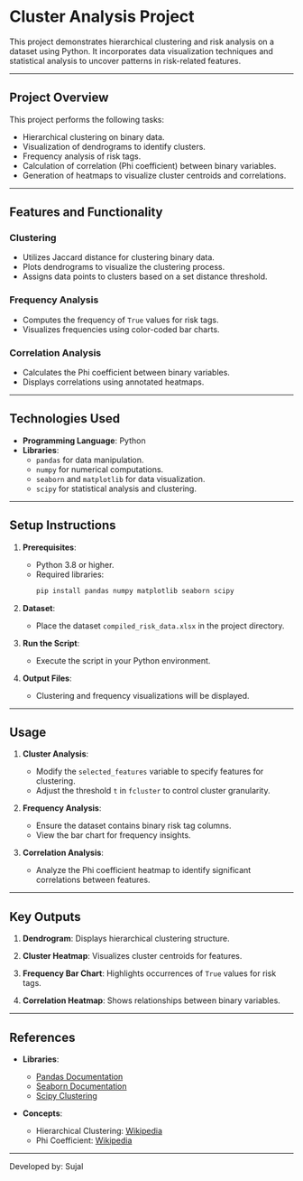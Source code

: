# Cluster Analysis Project

This project demonstrates hierarchical clustering and risk analysis on a dataset using Python. It incorporates data visualization techniques and statistical analysis to uncover patterns in risk-related features.

---

## Project Overview

This project performs the following tasks:
- Hierarchical clustering on binary data.
- Visualization of dendrograms to identify clusters.
- Frequency analysis of risk tags.
- Calculation of correlation (Phi coefficient) between binary variables.
- Generation of heatmaps to visualize cluster centroids and correlations.

---

## Features and Functionality

### Clustering
- Utilizes Jaccard distance for clustering binary data.
- Plots dendrograms to visualize the clustering process.
- Assigns data points to clusters based on a set distance threshold.

### Frequency Analysis
- Computes the frequency of `True` values for risk tags.
- Visualizes frequencies using color-coded bar charts.

### Correlation Analysis
- Calculates the Phi coefficient between binary variables.
- Displays correlations using annotated heatmaps.

---

## Technologies Used

- **Programming Language**: Python
- **Libraries**:
  - `pandas` for data manipulation.
  - `numpy` for numerical computations.
  - `seaborn` and `matplotlib` for data visualization.
  - `scipy` for statistical analysis and clustering.

---

## Setup Instructions

1. **Prerequisites**:
   - Python 3.8 or higher.
   - Required libraries:
     ```bash
     pip install pandas numpy matplotlib seaborn scipy
     ```

2. **Dataset**:
   - Place the dataset `compiled_risk_data.xlsx` in the project directory.

3. **Run the Script**:
   - Execute the script in your Python environment.

4. **Output Files**:
   - Clustering and frequency visualizations will be displayed.

---

## Usage

1. **Cluster Analysis**:
   - Modify the `selected_features` variable to specify features for clustering.
   - Adjust the threshold `t` in `fcluster` to control cluster granularity.

2. **Frequency Analysis**:
   - Ensure the dataset contains binary risk tag columns.
   - View the bar chart for frequency insights.

3. **Correlation Analysis**:
   - Analyze the Phi coefficient heatmap to identify significant correlations between features.

---

## Key Outputs

1. **Dendrogram**: Displays hierarchical clustering structure.

2. **Cluster Heatmap**: Visualizes cluster centroids for features.

3. **Frequency Bar Chart**: Highlights occurrences of `True` values for risk tags.

4. **Correlation Heatmap**: Shows relationships between binary variables.

---

## References

- **Libraries**:
  - [Pandas Documentation](https://pandas.pydata.org/)
  - [Seaborn Documentation](https://seaborn.pydata.org/)
  - [Scipy Clustering](https://docs.scipy.org/doc/scipy/reference/cluster.hierarchy.html)

- **Concepts**:
  - Hierarchical Clustering: [Wikipedia](https://en.wikipedia.org/wiki/Hierarchical_clustering)
  - Phi Coefficient: [Wikipedia](https://en.wikipedia.org/wiki/Phi_coefficient)

---

Developed by: Sujal
